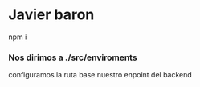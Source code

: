 # Javier baron
npm i <br>
### Nos dirimos a ./src/enviroments 
configuramos la ruta base nuestro enpoint del backend <br>
